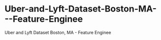 # Uber-and-Lyft-Dataset-Boston-MA---Feature-Enginee
Uber and Lyft Dataset Boston, MA - Feature Enginee
